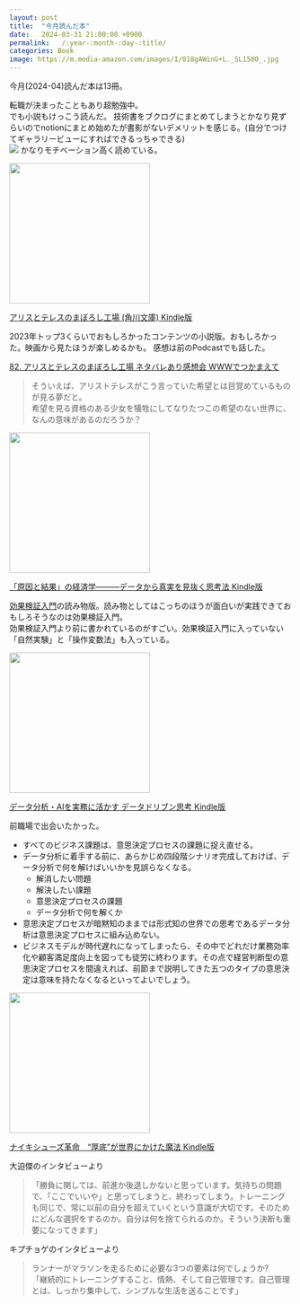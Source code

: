 ```yaml
---
layout: post
title:  "今月読んだ本"
date:   2024-03-31 21:00:00 +0900
permalink:   /:year-:month-:day-:title/
categories: Book
image: https://m.media-amazon.com/images/I/818gAWinG+L._SL1500_.jpg
---
```

今月(2024-04)読んだ本は13冊。  


転職が決まったこともあり超勉強中。  
でも小説もけっこう読んだ。
技術書をブクログにまとめてしまうとかなり見ずらいのでnotionにまとめ始めたが書影がないデメリットを感じる。(自分でつけてギャラリービューにすればできるっちゃできる)  
![](https://i.gyazo.com/b6a27c6105f26c501a9e78894a9d033f.jpg)
かなりモチベーション高く読めている。


<p><a href="https://amzn.to/3w7iFDn"><img width="250px" src="https://images-na.ssl-images-amazon.com/images/P/B0C6LL1VH4.09.LZZZZZZZ"></a></p> <p><a href="https://amzn.to/3w7iFDn" target="_blank" rel="nofollow">アリスとテレスのまぼろし工場 (角川文庫) Kindle版 </a></p>
2023年トップ3くらいでおもしろかったコンテンツの小説版。おもしろかった。映画から見たほうが楽しめるかも。  
感想は前のPodcastでも話した。  

[82. アリスとテレスのまぼろし工場 ネタバレあり感想会  WWWでつかまえて](https://www-de-tsukamaete.github.io/episode/82)

> そういえば、アリストテレスがこう言っていた希望とは目覚めているものが見る夢だと。  
希望を見る資格のある少女を犠牲にしてなりたつこの希望のない世界に、なんの意味があるのだろうか？



<p><a href="https://amzn.to/3UEKSL5"><img width="250px" src="https://images-na.ssl-images-amazon.com/images/P/B06X6GJYWF.09.LZZZZZZZ"></a></p> <p><a href="https://amzn.to/3UEKSL5" target="_blank" rel="nofollow">「原因と結果」の経済学―――データから真実を見抜く思考法 Kindle版 </a></p>

[効果検証入門](https://amzn.to/3Qq1Gmk)の読み物版。読み物としてはこっちのほうが面白いが実践できておもしろそうなのは効果検証入門。  
効果検証入門より前に書かれているのがすごい。効果検証入門に入っていない「自然実験」と「操作変数法」も入っている。

<p><a href="https://amzn.to/4aZ2bMG"><img width="250px" src="https://images-na.ssl-images-amazon.com/images/P/B09LQ8W13Y.09.LZZZZZZZ"></a></p> <p><a href="https://amzn.to/4aZ2bMG" target="_blank" rel="nofollow">データ分析・AIを実務に活かす データドリブン思考 Kindle版 </a></p>
前職場で出会いたかった。

- すべてのビジネス課題は、意思決定プロセスの課題に捉え直せる。
- データ分析に着手する前に、あらかじめ四段階シナリオ完成しておけば、データ分析で何を解けばいいかを見誤らなくなる。
    - 解消したい問題
    - 解決したい課題
    - 意思決定プロセスの課題
    - データ分析で何を解くか
- 意思決定プロセスが暗黙知のままでは形式知の世界での思考であるデータ分析は意思決定プロセスに組み込めない。
- ビジネスモデルが時代遅れになってしまったら、その中でどれだけ業務効率化や顧客満足度向上を図っても徒労に終わります。その点で経営判断型の意思決定プロセスを間違えれば、前節まで説明してきた五つのタイプの意思決定は意味を持たなくなるといってよいでしょう。

<p><a href="https://amzn.to/4a3FZQj"><img width="250px" src="https://images-na.ssl-images-amazon.com/images/P/B07VCR2L3D.09.LZZZZZZZ"></a></p> <p><a href="https://amzn.to/4a3FZQj" target="_blank" rel="nofollow">ナイキシューズ革命　“厚底”が世界にかけた魔法 Kindle版 </a></p>

大迫傑のインタビューより
> 「勝負に関しては、前進か後退しかないと思っています。気持ちの問題で、「ここでいいや」と思ってしまうと、終わってしまう。トレーニングも同じで、常に以前の自分を超えていくという意識が大切です。そのためにどんな選択をするのか。自分は何を捨てられるのか。そういう決断も重要になってきます」

キプチョゲのインタビューより
> ランナーがマラソンを走るために必要な3つの要素は何でしょうか?  
「継続的にトレーニングすること、情熱、そして自己管理です。自己管理とは、しっかり集中して、シンプルな生活を送ることです」


